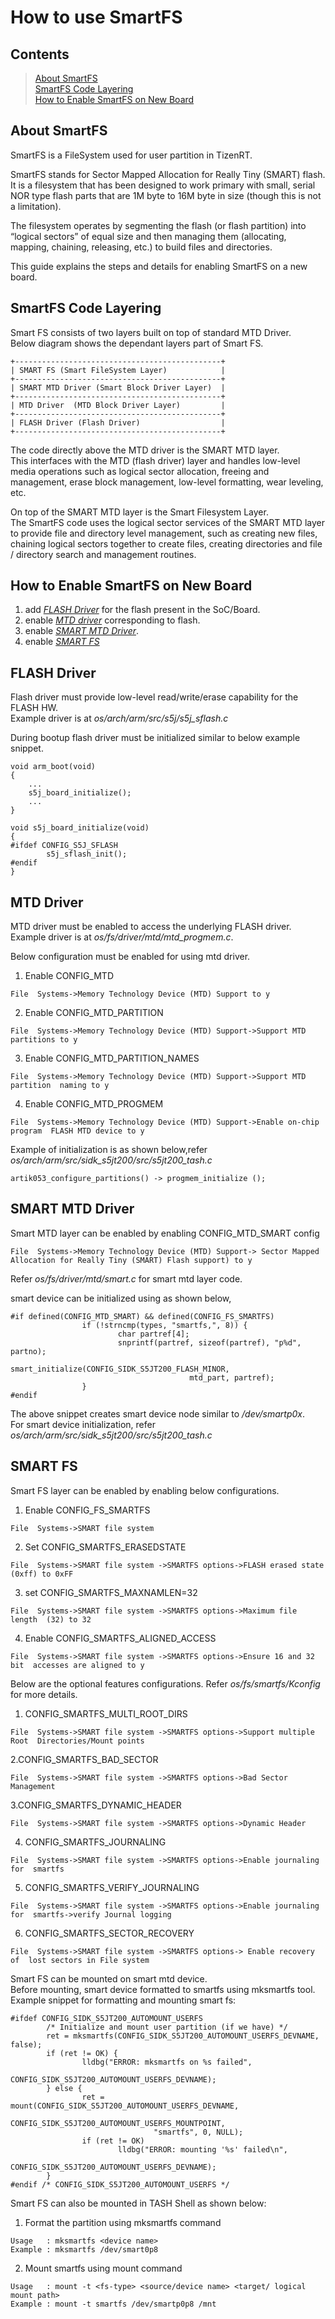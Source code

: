 # How to use SmartFS

## Contents
> [About SmartFS](#about-smartfs)  
> [SmartFS Code Layering](#smartfs-code-layering)  
> [How to Enable SmartFS on New Board](#how-to-enable-smartfs-on-new-board)  

## About SmartFS
SmartFS is a FileSystem used for user partition in TizenRT.  

SmartFS stands for Sector Mapped Allocation for Really Tiny (SMART) flash.  
It is a filesystem that has been designed to work primary with small,
serial NOR type flash parts that are 1M byte to 16M byte in size
(though this is not a limitation).

The filesystem operates by segmenting the flash (or flash partition)
into “logical sectors” of equal size and then managing them (allocating,
mapping, chaining, releasing, etc.) to build files and directories.

This guide explains the steps and details for enabling SmartFS on a new board.

## SmartFS Code Layering

Smart FS consists of two layers built on top of standard MTD Driver.  
Below diagram shows the dependant layers part of Smart FS.

```
+----------------------------------------------+
| SMART FS (Smart FileSystem Layer)            |
+----------------------------------------------+
| SMART MTD Driver (Smart Block Driver Layer)  |
+----------------------------------------------+
| MTD Driver  (MTD Block Driver Layer)         |
+----------------------------------------------+
| FLASH Driver (Flash Driver)                  |
+----------------------------------------------+
```

The code directly above the MTD driver is the SMART MTD layer.  
This interfaces with the MTD (flash driver) layer and handles low-level
media operations such as logical sector allocation, freeing and management,
erase block management, low-level formatting, wear leveling, etc.

On top of the SMART MTD layer is the Smart Filesystem Layer.  
The SmartFS code uses the logical sector services of the SMART MTD layer to
provide file and directory level management, such as creating new files,
chaining logical sectors together to create files, creating directories and
 file / directory search and management routines.

## How to Enable SmartFS on New Board
1. add *[FLASH Driver](#flash-driver)* for the flash present in the SoC/Board.  
2. enable *[MTD driver](#mtd-driver)* corresponding to flash.  
3. enable *[SMART MTD Driver](#smart-mtd-driver)*.  
4. enable *[SMART FS](#smart-fs)*

## FLASH Driver
Flash driver must provide low-level read/write/erase capability for the FLASH HW.  
Example driver is at *os/arch/arm/src/s5j/s5j_sflash.c*

During bootup flash driver must be initialized similar to below example snippet.
```
void arm_boot(void)
{
	...
	s5j_board_initialize();
	...
}

void s5j_board_initialize(void)
{
#ifdef CONFIG_S5J_SFLASH
        s5j_sflash_init();
#endif
}
```
## MTD Driver
MTD driver must be enabled to access the underlying FLASH driver.  
Example driver is at *os/fs/driver/mtd/mtd_progmem.c*.  

Below configuration must be enabled for using mtd driver.
1. Enable CONFIG_MTD  
```
File  Systems->Memory Technology Device (MTD) Support to y
```
2. Enable CONFIG_MTD_PARTITION  
```
File  Systems->Memory Technology Device (MTD) Support->Support MTD partitions to y
```
3. Enable CONFIG_MTD_PARTITION_NAMES  
```
File  Systems->Memory Technology Device (MTD) Support->Support MTD partition  naming to y
```
4. Enable CONFIG_MTD_PROGMEM  
```
File  Systems->Memory Technology Device (MTD) Support->Enable on-chip program  FLASH MTD device to y
```

Example of initialization is as shown below,refer *os/arch/arm/src/sidk_s5jt200/src/s5jt200_tash.c*
```
artik053_configure_partitions() -> progmem_initialize ();
```

## SMART MTD Driver
Smart MTD layer can be enabled by enabling CONFIG_MTD_SMART config
```
File  Systems->Memory Technology Device (MTD) Support-> Sector Mapped  Allocation for Really Tiny (SMART) Flash support) to y
```

Refer *os/fs/driver/mtd/smart.c* for smart mtd layer code.

smart device can be initialized using as shown below,
```
#if defined(CONFIG_MTD_SMART) && defined(CONFIG_FS_SMARTFS)
                if (!strncmp(types, "smartfs,", 8)) {
                        char partref[4];
                        snprintf(partref, sizeof(partref), "p%d", partno);
                        smart_initialize(CONFIG_SIDK_S5JT200_FLASH_MINOR,
                                        mtd_part, partref);
                }
#endif
```
The above snippet creates smart device node similar to */dev/smartp0x*.  
For smart device initialization, refer *os/arch/arm/src/sidk_s5jt200/src/s5jt200_tash.c*

## SMART FS
Smart FS layer can be enabled by enabling below configurations.  
1. Enable CONFIG_FS_SMARTFS
```
File  Systems->SMART file system
```
2. Set CONFIG_SMARTFS_ERASEDSTATE
```
File  Systems->SMART file system ->SMARTFS options->FLASH erased state  (0xff) to 0xFF
```
3. set CONFIG_SMARTFS_MAXNAMLEN=32
```
File  Systems->SMART file system ->SMARTFS options->Maximum file length  (32) to 32
```
4. Enable CONFIG_SMARTFS_ALIGNED_ACCESS
```
File  Systems->SMART file system ->SMARTFS options->Ensure 16 and 32 bit  accesses are aligned to y
```

Below are the optional features configurations. Refer *os/fs/smartfs/Kconfig* for more details.  
1. CONFIG_SMARTFS_MULTI_ROOT_DIRS
```
File  Systems->SMART file system ->SMARTFS options->Support multiple Root  Directories/Mount points
```
2.CONFIG_SMARTFS_BAD_SECTOR
```
File  Systems->SMART file system ->SMARTFS options->Bad Sector Management
```
3.CONFIG_SMARTFS_DYNAMIC_HEADER
```
File  Systems->SMART file system ->SMARTFS options->Dynamic Header
```
4. CONFIG_SMARTFS_JOURNALING
```
File  Systems->SMART file system ->SMARTFS options->Enable journaling for  smartfs
```
5. CONFIG_SMARTFS_VERIFY_JOURNALING
```
File  Systems->SMART file system ->SMARTFS options->Enable journaling for  smartfs->verify Journal logging
```
6. CONFIG_SMARTFS_SECTOR_RECOVERY
```
File  Systems->SMART file system ->SMARTFS options-> Enable recovery of  lost sectors in File system
```
Smart FS can be mounted on smart mtd device.  
Before mounting, smart device formatted to smartfs using mksmartfs tool.  
Example snippet for formatting and mounting smart fs:
```
#ifdef CONFIG_SIDK_S5JT200_AUTOMOUNT_USERFS
        /* Initialize and mount user partition (if we have) */
        ret = mksmartfs(CONFIG_SIDK_S5JT200_AUTOMOUNT_USERFS_DEVNAME, false);
        if (ret != OK) {
                lldbg("ERROR: mksmartfs on %s failed",
                                CONFIG_SIDK_S5JT200_AUTOMOUNT_USERFS_DEVNAME);
        } else {
                ret = mount(CONFIG_SIDK_S5JT200_AUTOMOUNT_USERFS_DEVNAME,
                                CONFIG_SIDK_S5JT200_AUTOMOUNT_USERFS_MOUNTPOINT, 
                                "smartfs", 0, NULL);
                if (ret != OK)
                        lldbg("ERROR: mounting '%s' failed\n",
                                CONFIG_SIDK_S5JT200_AUTOMOUNT_USERFS_DEVNAME);
        }
#endif /* CONFIG_SIDK_S5JT200_AUTOMOUNT_USERFS */
```
Smart FS can also be mounted in TASH Shell as shown below:  
1. Format the partition using mksmartfs command
```
Usage   : mksmartfs <device name>
Example : mksmartfs /dev/smart0p8
```
2. Mount smartfs using mount command
```
Usage   : mount -t <fs-type> <source/device name> <target/ logical mount path>
Example : mount -t smartfs /dev/smartp0p8 /mnt
```
